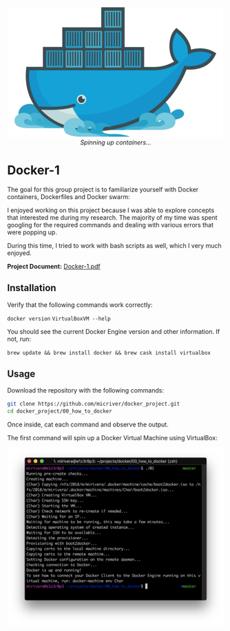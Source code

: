 <p align="center">
  <div align="center">
   <img src="assets/docker_logo.png" width="500px"</img><br>
	<em><i>Spinning up containers...</i></em>
  </div>
</p>

# Docker-1

The goal for this group project is to familiarize yourself with Docker containers, Dockerfiles and Docker swarm:

I enjoyed working on this project because I was able to explore concepts that interested me during my research. The majority of my time was spent googling for the required commands and dealing with various errors that were popping up.

During this time, I tried to work with bash scripts as well, which I very much enjoyed.

**Project Document:**
[Docker-1.pdf](assets/docker.en.pdf)

## Installation

Verify that the following commands work correctly:

```docker version```
```VirtualBoxVM --help```

You should see the current Docker Engine version and other information. If not, run:

```brew update && brew install docker && brew cask install virtualbox```

## Usage

Download the repository with the following commands:

```bash
git clone https://github.com/micriver/docker_project.git
cd docker_project/00_how_to_docker
```

Once inside, cat each command and observe the output. 

The first command will spin up a Docker Virtual Machine using VirtualBox:

<p align="center">
  <div align="center">
   <img src="assets/start_docker_machine2.png" width="800px"</img><br>
  </div>
</p>